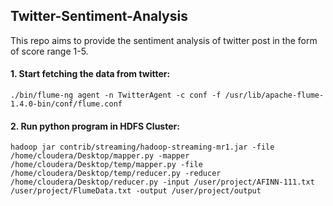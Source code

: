 ## Twitter-Sentiment-Analysis  ##

This repo aims to provide the sentiment analysis of twitter post in the form of score range 1-5.

#### 1. Start fetching the data from twitter: ####  
``./bin/flume-ng agent -n TwitterAgent -c conf -f /usr/lib/apache-flume-1.4.0-bin/conf/flume.conf``

#### 2. Run python program in HDFS Cluster: ####  
``hadoop jar contrib/streaming/hadoop-streaming-mr1.jar -file /home/cloudera/Desktop/mapper.py -mapper /home/cloudera/Desktop/temp/mapper.py -file /home/cloudera/Desktop/temp/reducer.py -reducer /home/cloudera/Desktop/reducer.py -input /user/project/AFINN-111.txt /user/project/FlumeData.txt -output /user/project/output``

